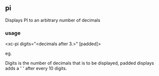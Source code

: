 ## pi

Displays PI to an arbitrary number of decimals

### usage

<xc-pi digits="<decimals after 3.>" [padded]></xc-pi>

eg.
  <xc-pi digits="20" padded></xc-pi>
  <xc-pi digits="20"></xc-pi>

Digits is the number of decimals that is to be displayed, padded displays adds a ' ' after every 10 digits.
